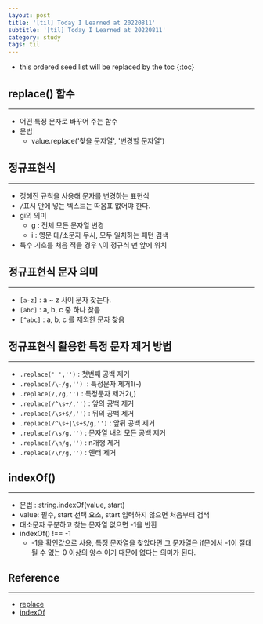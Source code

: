 ```yaml
---
layout: post
title: '[til] Today I Learned at 20220811'
subtitle: '[til] Today I Learned at 20220811'
category: study
tags: til
---
```


<!-- prettier-ignore -->
* this ordered seed list will be replaced by the toc 
{:toc}

## replace() 함수

---

- 어떤 특정 문자로 바꾸어 주는 함수
- 문법
  - value.replace('찾을 문자열', '변경할 문자열')

## 정규표현식

---

- 정해진 규칙을 사용해 문자를 변경하는 표현식
- `/`표시 안에 넣는 텍스트는 따옴표 없어야 한다.
- gi의 의미
  - g : 전체 모든 문자열 변경
  - i : 영문 대/소문자 무시, 모두 일치하는 패턴 검색
- 특수 기호를 처음 적을 경우 `\`이 정규식 맨 앞에 위치

## 정규표현식 문자 의미

---

- `[a-z]` : a ~ z 사이 문자 찾는다.
- `[abc]` : a, b, c 중 하나 찾음
- `[^abc]` : a, b, c 를 제외한 문자 찾음

## 정규표현식 활용한 특정 문자 제거 방법

---

- `.replace(' ','')` : 첫번째 공백 제거
- `.replace(/\-/g,'')`  : 특정문자 제거1(-)
- `.replace(/,/g,'')` : 특정문자 제거2(,)
- `.replace(/^\s+/,'')` : 앞의 공백 제거
- `.replace(/\s+$/,'')` : 뒤의 공백 제거
- `.replace(/^\s+|\s+$/g,'')` : 앞뒤 공백 제거
- `.replace(/\s/g,'')` : 문자열 내의 모든 공백 제거
- `.replace(/\n/g,'')` : n개행 제거
- `.replace(/\r/g,'')` : 엔터 제거

## indexOf()

---

- 문법 : string.indexOf(value, start)
- value: 필수, start 선택 요소, start 입력하지 않으면 처음부터 검색
- 대소문자 구분하고 찾는 문자열 없으면 -1을 반환
- indexOf() !== -1
  - -1을 확인값으로 사용, 특정 문자열을 찾았다면 그 문자열은 if문에서 -1이 절대 될 수 없는 0 이상의 양수 이기 때문에 없다는 의미가 된다.

## Reference

---

- [replace](https://ninearies.tistory.com/177)
- [indexOf](https://www.codingfactory.net/10402)

